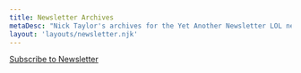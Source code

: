 ```yaml
---
title: Newsletter Archives
metaDesc: "Nick Taylor's archives for the Yet Another Newsletter LOL newsletter"
layout: 'layouts/newsletter.njk'
---
```


<a href="/pages/newsletter">Subscribe to Newsletter</a>
